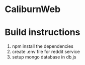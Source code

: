 # CaliburnWeb

# Build instructions
1. npm install the dependencies
2. create .env file for reddit service
3. setup mongo database in db.js